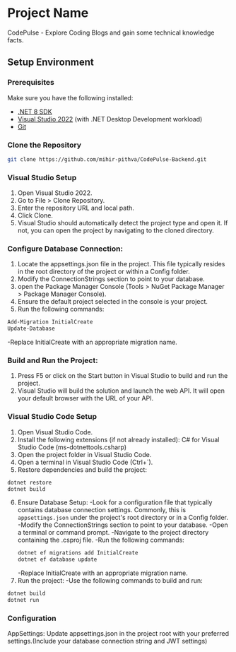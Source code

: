 # Project Name

CodePulse - Explore Coding Blogs and gain some technical knowledge facts.

## Setup Environment

### Prerequisites

Make sure you have the following installed:

- [.NET 8 SDK](https://dotnet.microsoft.com/en-us/download/dotnet/8.0)
- [Visual Studio 2022](https://visualstudio.microsoft.com/) (with .NET Desktop Development workload)
- [Git](https://git-scm.com/)

### Clone the Repository
```bash
git clone https://github.com/mihir-pithva/CodePulse-Backend.git
```
### Visual Studio Setup
1. Open Visual Studio 2022.
2. Go to File > Clone Repository.
3. Enter the repository URL and local path.
4. Click Clone.
5. Visual Studio should automatically detect the project type and open it. If not, you can open the project by navigating to the cloned directory.

### Configure Database Connection:
1. Locate the appsettings.json file in the project. This file typically resides in the root directory of the project or within a Config folder.
2. Modify the ConnectionStrings section to point to your database.
3. open the Package Manager Console (Tools > NuGet Package Manager > Package Manager Console).
4. Ensure the default project selected in the console is your project.
5. Run the following commands:
```bash
Add-Migration InitialCreate
Update-Database
```
-Replace InitialCreate with an appropriate migration name.

### Build and Run the Project:
1. Press F5 or click on the Start button in Visual Studio to build and run the project.
2. Visual Studio will build the solution and launch the web API. It will open your default browser with the URL of your API.

### Visual Studio Code Setup
1. Open Visual Studio Code.
2. Install the following extensions (if not already installed):
       C# for Visual Studio Code (ms-dotnettools.csharp)
3. Open the project folder in Visual Studio Code.
4. Open a terminal in Visual Studio Code (Ctrl+`).
5. Restore dependencies and build the project:
```bash
dotnet restore
dotnet build
```
6. Ensure Database Setup:
   -Look for a configuration file that typically contains database connection settings. Commonly, this is `appsettings.json` under the project's root directory or in a Config folder.
   -Modify the ConnectionStrings section to point to your database.
   -Open a terminal or command prompt.
   -Navigate to the project directory containing the .csproj file.
   -Run the following commands:
   ```bash
   dotnet ef migrations add InitialCreate
   dotnet ef database update
   ```
   -Replace InitialCreate with an appropriate migration name.
8. Run the project:
   -Use the following commands to build and run:
```bash
dotnet build
dotnet run
```
### Configuration
AppSettings: Update appsettings.json in the project root with your preferred settings.(Include your database connection string and JWT settings)

